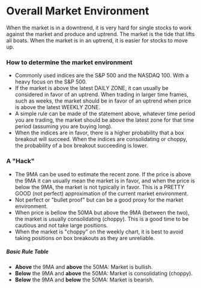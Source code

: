 # Overall Market Environment

When the market is in a downtrend, it is very hard for single stocks to work against 
the market and produce and uptrend. The market is the tide that lifts all boats. 
When the market is in an uptrend, it is easier for stocks to move up.

### How to determine the market environment
- Commonly used indices are the S&P 500 and the NASDAQ 100. With a heavy focus on the
  S&P 500.
- If the market is above the latest DAILY ZONE, it can usually be considered in favor
  of an uptrend. When trading in larger time frames, such as weeks, the market should
  be in favor of an uptrend when price is above the latest WEEKLY ZONE.
- A simple rule can be made of the statement above, whatever time period you are trading,
  the market should be above the latest zone for that time period (assuming you are buying
  long).
- When the indices are in favor, there is a higher probability that a box breakout will
  succeed. When the indices are consolidating or choppy, the probability of a box breakout
  succeeding is lower.


### A "Hack"
- The 9MA can be used to estimate the recent zone. If the price is above the 9MA it can
  usually mean the market is in favor, and when the price is below the 9MA, the market
  is not typically in favor. This is a PRETTY GOOD (not perfect) approximation of the
  current market environment.
- Not perfect or "bullet proof" but can be a good proxy for the market environment.
- When price is bellow the 50MA but above the 9MA (between the two), the market is usually
  consolidating (choppy). This is a good time to be cautious and not take large positions.
- When the market is "choppy" on the weekly chart, it is best to avoid taking positions 
  on box breakouts as they are unreliable.

##### Basic Rule Table
- **Above** the 9MA and **above** the 50MA: Market is bullish.
- **Below** the 9MA and **above** the 50MA: Market is consolidating (choppy).
- **Below** the 9MA and **below** the 50MA: Market is bearish.
